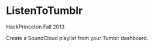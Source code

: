 ListenToTumblr
==============

HackPrinceton Fall 2013

Create a SoundCloud playlist from your Tumblr dashboard.
